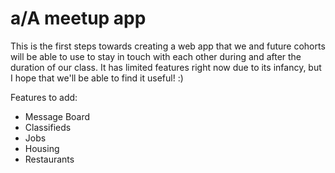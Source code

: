 # a/A meetup app #

This is the first steps towards creating a web app that we and future cohorts will be able to use to stay in touch with each other during and after the duration of our class.
It has limited features right now due to its infancy, but I hope that we'll be able to find it useful! :)

Features to add:
- Message Board
- Classifieds
- Jobs
- Housing
- Restaurants
